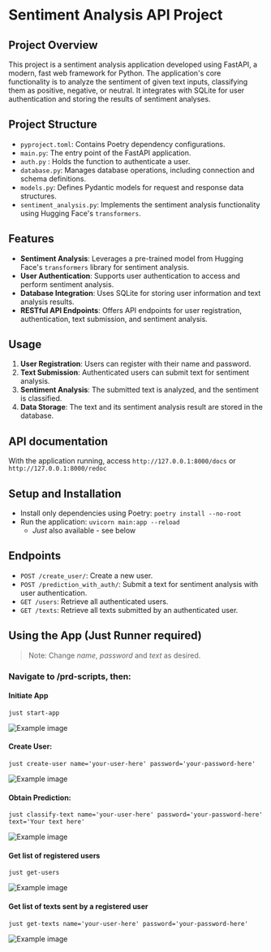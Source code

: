# Sentiment Analysis API Project

## Project Overview

This project is a sentiment analysis application developed using FastAPI, a modern, fast web framework for Python. The application's core functionality is to analyze the sentiment of given text inputs, classifying them as positive, negative, or neutral. It integrates with SQLite for user authentication and storing the results of sentiment analyses.

## Project Structure

- `pyproject.toml`: Contains Poetry dependency configurations.
- `main.py`: The entry point of the FastAPI application.
- `auth.py` : Holds the function to authenticate a user.
- `database.py`: Manages database operations, including connection and schema definitions.
- `models.py`: Defines Pydantic models for request and response data structures.
- `sentiment_analysis.py`: Implements the sentiment analysis functionality using Hugging Face's `transformers`.

## Features

- **Sentiment Analysis**: Leverages a pre-trained model from Hugging Face's `transformers` library for sentiment analysis.
- **User Authentication**: Supports user authentication to access and perform sentiment analysis.
- **Database Integration**: Uses SQLite for storing user information and text analysis results.
- **RESTful API Endpoints**: Offers API endpoints for user registration, authentication, text submission, and sentiment analysis.

## Usage

1. **User Registration**: Users can register with their name and password.
2. **Text Submission**: Authenticated users can submit text for sentiment analysis.
3. **Sentiment Analysis**: The submitted text is analyzed, and the sentiment is classified.
4. **Data Storage**: The text and its sentiment analysis result are stored in the database.

## API documentation
With the application running, access ```http://127.0.0.1:8000/docs```  or  ```http://127.0.0.1:8000/redoc```


## Setup and Installation

- Install only dependencies using Poetry: `poetry install --no-root`
- Run the application: `uvicorn main:app --reload` 
    - *Just* also available - see below 

## Endpoints

- `POST /create_user/`: Create a new user.
- `POST /prediction_with_auth/`: Submit a text for sentiment analysis with user authentication.
- `GET /users`: Retrieve all authenticated users.
- `GET /texts`: Retrieve all texts submitted by an authenticated user.


## Using the App (Just Runner required)

> Note: Change *name*, *password* and *text* as desired. 
### Navigate to /prd-scripts, then:

#### Initiate App

`just start-app`

![Example image](https://github.com/lemberck/mlops-study/blob/main/02-fastapi/img/01.png)

#### Create User:

`just create-user name='your-user-here' password='your-password-here'`

![Example image](https://github.com/lemberck/mlops-study/blob/main/02-fastapi/img/02.png)

#### Obtain Prediction:

`just classify-text name='your-user-here' password='your-password-here' text='Your text here'`

![Example image](https://github.com/lemberck/mlops-study/blob/main/02-fastapi/img/03.png)

#### Get list of registered users

`just get-users`

![Example image](https://github.com/lemberck/mlops-study/blob/main/02-fastapi/img/04.png)

#### Get list of texts sent by a registered user

`just get-texts name='your-user-here' password='your-password-here'`

![Example image](https://github.com/lemberck/mlops-study/blob/main/02-fastapi/img/05.png)
